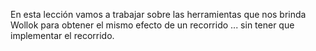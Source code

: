 En esta lección vamos a trabajar sobre las herramientas que nos brinda Wollok para obtener el mismo efecto de un recorrido ... sin tener que implementar el recorrido.